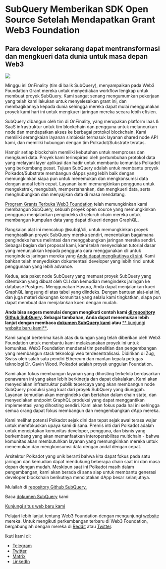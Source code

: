 # SubQuery Memberikan SDK Open Source Setelah Mendapatkan Grant Web3 Foundation

## Para developer sekarang dapat mentransformasi dan mengkueri data dunia untuk masa depan Web3

![](https://miro.medium.com/max/1400/1*f9Jw37LjUGu8P8W39cjDYw.png)

Minggu ini OnFinality (tim di balik SubQuery), menyampaikan pada Web3 Foundation Grant mereka untuk menyediakan workflow lengkap untuk membuat proyek SubQuery. Kami sangat senang mengumumkan pekerjaan yang telah kami lakukan untuk menyelesaikan grant ini, dan membagikannya kepada dunia sehingga mereka dapat mulai menggunakan proyek kami hari ini untuk mengkueri jaringan mereka secara lebih efisien.

SubQuery dibangun oleh tim di OnFinality, yang merupakan platform Iaas & SaaS infrastruktur untuk tim blockchain dan pengguna untuk meluncurkan node dan mendapatkan akses ke berbagai protokol blockchain. Kami memiliki serangkaian layanan simbiosis termasuk layanan shared node API kami, dan memiliki hubungan dengan tim Polkadot/Substrate teratas.

Hampir setiap blockchain memiliki kebutuhan untuk memproses dan mengkueri data. Proyek kami terinspirasi oleh pertumbuhan protokol data yang melayani layer aplikasi dan hadir untuk membantu komunitas Polkadot yang berkembang pesat. Tujuan SubQuery adalah untuk membantu proyek Polkadot/Substrate membangun dApps yang lebih baik dengan memungkinkan siapa pun untuk menemukan dan mengkonsumsi data dengan andal lebih cepat. Layanan kami memungkinkan pengguna untuk mengekstrak, mengubah, mempertahankan, dan mengkueri data, serta menghubungkan dan menyajikan data di masa mendatang.

[Program Grants Terbuka Web3 Foundation](https://github.com/w3f/Open-Grants-Program/pull/136) telah memungkinkan kami membangun SubQuery, sebuah proyek open source yang memungkinkan pengguna menjalankan pengindeks di seluruh chain mereka untuk membangun kumpulan data yang dapat dikueri dengan GraphQL.

Rangkaian alat ini mencakup @subql/cli, untuk memungkinkan proyek menghasilkan proyek SubQuery mereka sendiri, menentukan bagaimana pengindeks harus melintasi dan menggabungkan jaringan mereka sendiri. Sebagai bagian dari proposal kami, kami telah menyediakan tutorial dasar yang menunjukkan kepada pengguna cara menggunakan cli untuk mengindeks jaringan mereka yang [Anda dapat mengikutinya di sini](https://doc.subquery.network/quickstart.html). Kami bahkan telah menyediakan dokumentasi developer yang lebih rinci untuk penggunaan yang lebih advance.

Kedua, ada paket node SubQuery yang memuat proyek SubQuery yang ditentukan yang dibuat oleh CLI dan kemudian mengindeks jaringan ke database Postgres. Menggunakan Hasura, Anda dapat menjalankan kueri GraphQL langsung di atas tabel yang diindeks. Dengan bantuan alat-alat ini, dan juga materi dukungan komunitas yang selalu kami tingkatkan, siapa pun dapat membuat dan menjalankan kueri dengan mudah.

**Anda bisa segera memulai dengan mengikuti contoh kami** [**di repository Github SubQuery**](https://github.com/OnFinality-io/subql)**. Sebagai tambahan, Anda dapat menemukan lebih lanjut dengan membaca [**dokumen SubQuery kami**](https://doc.subquery.network/)** **atau** [** kunjungi website baru kami**](https://subquery.network/)**.**

Kami sangat berterima kasih atas dukungan yang telah diberikan oleh Web3 Foundation untuk membantu kami melaksanakan proyek ini untuk komunitas. Web3 Foundation mendanai tim penelitian dan pengembangan yang membangun stack teknologi web terdesentralisasi. Didirikan di Zug, Swiss oleh salah satu pendiri Ethereum dan mantan kepala petugas teknologi Dr. Gavin Wood. Polkadot adalah proyek unggulan Foundation.

Kami akan fokus membangun layanan yang dihosting terkelola berdasarkan penawaran ini yang akan lebih berkinerja dan dapat diskalakan. Kami akan menyediakan infrastruktur publik tepercaya yang akan membangun node SubQuery produksi yang kuat dari proyek SubQuery yang diunggah. Layanan kemudian akan mengindeks dan bertahan dalam chain state, dan menyediakan endpoint GraphQL produksi yang dapat menggantikan implementasi yang dihosting sendiri. Kami akan fokus pada hal ini sehingga semua orang dapat fokus membangun dan mengembangkan dApp mereka.

Kami melihat potensi Polkadot sejak dini dan tepat sejak awal terasa wajar untuk memfokuskan upaya kami di sana. Premis inti dari Polkadot adalah untuk menciptakan komunitas developer, pengguna, dan bisnis yang berkembang yang akan memanfaatkan interoperabilitas multichain - bahwa komunitas akan membutuhkan layanan yang memungkinkan mereka untuk menemukan dan mengkonsumsi data dengan andal dengan cepat.

Arsitektur Polkadot yang unik berarti bahwa kita dapat fokus pada satu jaringan dan kemudian dapat mendukung beberapa chain saat ini dan masa depan dengan mudah. Meskipun saat ini Polkadot masih dalam pengembangan, kami akan berada di sana siap untuk membantu generasi developer blockchain berikutnya menciptakan dApp besar selanjutnya.

Mulailah di [repository Github SubQuery.](https://github.com/OnFinality-io/subql)

Baca [dokumen SubQuery](https://doc.subquery.network/) kami

[Kunjungi situs web baru kami](https://subquery.network/)

Pelajari lebih lanjut tentang Web3 Foundation dengan mengunjungi [website](https://web3.foundation/) mereka. Untuk mengikuti perkembangan terbaru di Web3 Foundation, bergabunglah dengan mereka di [Reddit](https://www.reddit.com/r/dot/) atau [Twitter](https://twitter.com/web3foundation).

Ikuti kami di:

-   [Telegram](https://t.me/subquerynetwork)
-   [Twitter](https://twitter.com/subquerynetwork)
-   [Matrix](https://matrix.to/#/%23subquery:matrix.org)
-   [LinkedIn](https://www.linkedin.com/company/subquery)